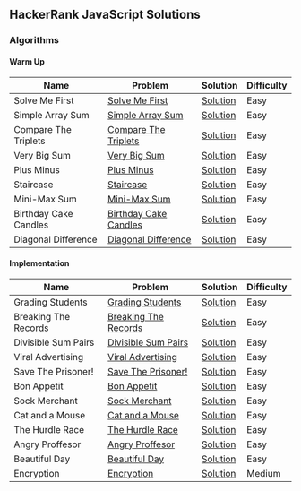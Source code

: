 ## HackerRank JavaScript Solutions

### Algorithms

#### Warm Up

| Name                  | Problem                                                                                      | Solution                                            | Difficulty |
| --------------------- | -------------------------------------------------------------------------------------------- | --------------------------------------------------- | ---------- |
| Solve Me First        | [Solve Me First](https://www.hackerrank.com/challenges/solve-me-first/)                      | [Solution](Algorithms/warmup/solve_me_first)        | Easy       |
| Simple Array Sum      | [Simple Array Sum](https://www.hackerrank.com/challenges/simple-array-sum/)                  | [Solution](Algorithms/warmup/simple_array_sum)      | Easy       |
| Compare The Triplets  | [Compare The Triplets](https://www.hackerrank.com/challenges/compare-the-triplets)           | [Solution](Algorithms/warmup/compare_the_triplets)  | Easy       |
| Very Big Sum          | [Very Big Sum](https://www.hackerrank.com/challenges/a-very-big-sum)                         | [Solution](Algorithms/warmup/very_big_sum)          | Easy       |
| Plus Minus            | [Plus Minus](https://www.hackerrank.com/challenges/plus-minus/problem)                       | [Solution](Algorithms/warmup/plus_minus)            | Easy       |
| Staircase             | [Staircase](https://www.hackerrank.com/challenges/staircase/problem)                         | [Solution](Algorithms/warmup/staircase)             | Easy       |
| Mini-Max Sum          | [Mini-Max Sum](https://www.hackerrank.com/challenges/mini-max-sum/problem)                   | [Solution](Algorithms/warmup/minimax_sum)           | Easy       |
| Birthday Cake Candles | [Birthday Cake Candles](https://www.hackerrank.com/challenges/birthday-cake-candles/problem) | [Solution](Algorithms/warmup/birthday_cake_candles) | Easy       |
| Diagonal Difference   | [Diagonal Difference](https://www.hackerrank.com/challenges/diagonal-difference/problem)     | [Solution](Algorithms/warmup/diagonal_difference)   | Easy       |

#### Implementation

| Name                 | Problem                                                                                               | Solution                                                  | Difficulty |
| -------------------- | ----------------------------------------------------------------------------------------------------- | --------------------------------------------------------- | ---------- |
| Grading Students     | [Grading Students](https://www.hackerrank.com/challenges/grading/problem)                             | [Solution](Algorithms/Implementation/grading_students)    | Easy       |
| Breaking The Records | [Breaking The Records](https://www.hackerrank.com/challenges/breaking-best-and-worst-records/problem) | [Solution](Algorithms/Implementation/breaking_the_record) | Easy       |
| Divisible Sum Pairs  | [Divisible Sum Pairs](https://www.hackerrank.com/challenges/divisible-sum-pairs/problem)              | [Solution](Algorithms/Implementation/divisible_sum_pairs) | Easy       |
| Viral Advertising    | [Viral Advertising](https://www.hackerrank.com/challenges/strange-advertising/problem)                | [Solution](Algorithms/Implementation/viral_advertising)   | Easy       |
| Save The Prisoner!   | [Save The Prisoner!](https://www.hackerrank.com/challenges/save-the-prisoner/problem)                 | [Solution](Algorithms/Implementation/save_the_prisoner)   | Easy       |
| Bon Appetit          | [Bon Appetit](https://www.hackerrank.com/challenges/bon-appetit/problem)                              | [Solution](Algorithms/Implementation/bon_appetit)         | Easy       |
| Sock Merchant        | [Sock Merchant](https://www.hackerrank.com/challenges/sock-merchant/problem)                          | [Solution](Algorithms/Implementation/sock_merchant)       | Easy       |
| Cat and a Mouse      | [Cat and a Mouse](https://www.hackerrank.com/challenges/cats-and-a-mouse/problem)                     | [Solution](Algorithms/Implementation/cat_and_mouse)       | Easy       |
| The Hurdle Race      | [The Hurdle Race](https://www.hackerrank.com/challenges/the-hurdle-race/problem)                      | [Solution](Algorithms/Implementation/hurdle_race)         | Easy       |
| Angry Proffesor      | [Angry Proffesor](https://www.hackerrank.com/challenges/angry-professor/problem)                      | [Solution](Algorithms/Implementation/angry_proffesor)     | Easy       |
| Beautiful Day        | [Beautiful Day](https://www.hackerrank.com/challenges/beautiful-days-at-the-movies/problem)           | [Solution](Algorithms/Implementation/beautiful_day)       | Easy       |
| Encryption           | [Encryption](https://www.hackerrank.com/challenges/encryption/problem)                                | [Solution](Algorithms/Implementation/encryption)          | Medium     |
